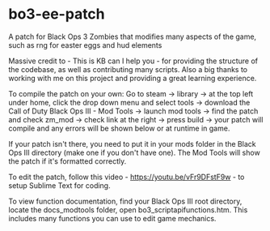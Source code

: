 # bo3-ee-patch
A patch for Black Ops 3 Zombies that modifies many aspects of the game, such as rng for easter eggs and hud elements

Massive credit to - This is KB can I help you - for providing the structure of the codebase, as well as contributing many scripts. Also a big thanks to working with me on this project and providing a great learning experience.

To compile the patch on your own: Go to steam -> library -> at the top left under home, click the drop down menu and select tools -> download the Call of Duty Black Ops III - Mod Tools -> launch mod tools -> find the patch and check zm_mod -> check link at the right -> press build -> your patch will compile and any errors will be shown below or at runtime in game.

If your patch isn't there, you need to put it in your mods folder in the Black Ops III directory (make one if you don't have one). The Mod Tools will show the patch if it's formatted correctly.

To edit the patch, follow this video - https://youtu.be/vFr9DFstF9w - to setup Sublime Text for coding.

To view function documentation, find your Black Ops III root directory, locate the docs_modtools folder, open bo3_scriptapifunctions.htm. This includes many functions you can use to edit game mechanics.
